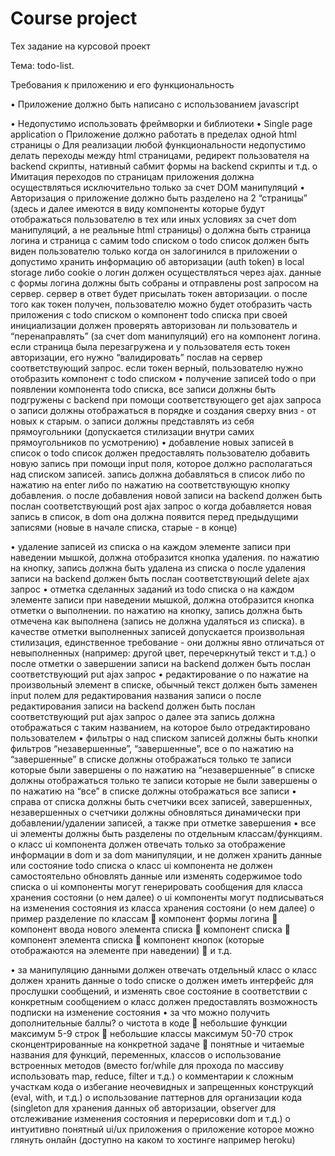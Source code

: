 # Сourse project


Тех задание на курсовой проект

Тема: todo-list.

Требования к приложению и его функциональность

•	Приложение должно быть написано с использованием javascript

•	Недопустимо использовать фреймворки и библиотеки
•	Single page application
  o	Приложение должно работать в пределах одной html страницы
  o	Для реализации любой функциональности недопустимо делать переходы между html страницами, редирект пользователя на backend скрипты, нативный сабмит формы на backend скрипты и т.д.
  o	Имитация переходов по страницам приложения должна осуществляться исключительно только за счет DOM манипуляций
•	Авторизация
  o	приложение должно быть разделено на 2 “страницы” (здесь и далее имеются в виду компоненты которые будут отображаться пользователю в тех или иных условиях за счет dom манипуляций, а не реальные html страницы)
  o	должна быть страница логина и страница с самим todo списком
  o	todo список должен быть виден пользователю только когда он залогинился в приложении
  o	допустимо хранить информацию об авторизации (auth token) в local storage либо cookie
  o	логин должен осуществляться через ajax. данные с формы логина должны быть собраны и отправлены post запросом на сервер. сервер в ответ будет присылать токен авторизации.
  o	после того как токен получен, пользователю можно будет отобразить часть приложения с todo списком
  o	компонент todo списка при своей инициализации должен проверять авторизован ли пользователь и “перенаправлять” (за счет dom манипуляций) его на компонент логина. если страница была перезагружена и у пользователя есть токен авторизации, его нужно “валидировать” послав на сервер соответствующий запрос. если токен верный, пользователю нужно отобразить компонент с todo списком
•	получение записей todo
  o	при появлении компонента todo списка, все записи должны быть подгружены с backend при помощи соответствующего get ajax запроса
  o	записи должны отображаться в порядке и создания сверху вниз - от новых к старым.
  o	записи должны представлять из себя прямоугольники (допускается стилизации внутри самих прямоугольников по усмотрению)
•	добавление новых записей в список
  o	todo список должен предоставлять пользователю добавить новую запись при помощи input поля, которое должно располагаться над списком записей. запись должна добавляться в список либо по нажатию на enter либо по нажатию на соответствующую кнопку добавления.
  o	после добавления новой записи на backend должен быть послан соответствующий post ajax запрос
  o	когда добавляется новая запись в список, в dom она должна появится перед предыдущими записями (новые в начале списка, старые - в конце)


•	удаление записей из списка
  o	на каждом элементе записи при наведении мышкой, должна отобразится кнопка удаления. по нажатию на кнопку, запись должна быть удалена из списка
  o	после удаления записи на backend должен быть послан соответствующий delete ajax запрос
•	отметка сделанных заданий из todo списка
  o	на каждом элементе записи при наведении мышкой, должна отобразится кнопка отметки о выполнении. по нажатию на кнопку, запись должна быть отмечена как выполнена (запись не должна удаляться из списка). в качестве отметки выполненных записей допускается произвольная стилизация, единственное требование - они должны явно отличаться от невыполненных (например: другой цвет, перечеркнутый текст и т.д.)
  o	после отметки о завершении записи на backend должен быть послан соответствующий put ajax запрос
•	редактирование
  o	по нажатие на произвольный элемент в списке, обычный текст должен быть заменен input полем для редактирования названия записи
  o	после редактирования записи на backend должен быть послан соответствующий put ajax запрос
  o	далее эта запись должна отображаться с таким названием, на которое было отредактировано пользователем
•	фильтры
  o	над списком записей должны быть кнопки фильтров “незавершенные”, “завершенные”, все
  o	по нажатию на “завершенные” в списке должны отображаться только те записи которые были завершены 
  o	по нажатию на “незавершенные” в списке должны отображаться только те записи которые не были завершены 
  o	по нажатию на “все” в списке должны отображаться все записи
•	справа от списка должны быть счетчики всех записей, завершенных, незавершенных
  o	счетчики должны обновляться динамически при добавлении/удалении записей, а также при отметке завершения
•	все ui элементы должны быть разделены по отдельным классам/функциям.
  o	класс ui компонента должен отвечать только за отображение информации в dom и за dom манипуляции, и не должен хранить данные или состояние todo списка
  o	класс ui компонента не должен самостоятельно обновлять данные или изменять содержимое todo списка
  o	ui компоненты могут генерировать сообщения для класса хранения состояни (о нем далее)
  o	ui компоненты могут подписываться на изменения состояния из класса хранения состояни (о нем далее)
  o	пример разделение по классам
    	компонент формы логина
    	компонент ввода нового элемента списка
    	компонент списка
    	компонент элемента списка
    	компонент кнопок (которые отображаются на элементе при наведении)
    	и т.д.

•	за манипуляцию данными должен отвечать отдельный класс
  o	класс должен хранить данные о todo списке
  o	должен иметь интерфейс для прослушки сообщений, и изменять свое состояние в соответствии с конкретным сообщением
  o	класс должен предоставлять возможность подписки на изменение состояния
•	за что можно получить дополнительные баллы?
  o	чистота в коде
    	небольшие функции максимум 5-9 строк
    	небольшие классы максимум 50-70 строк сконцентрированные на конкретной задаче
    	понятные и читаемые названия для функций, переменных, классов
  o	использование встроенных методов (вместо for/while для прохода по массиву использовать map, reduce, filter и т.д.)
  o	комментарии к сложным участкам кода
  o	избегание неочевидных и запрещенных конструкций (eval, with, и т.д.)
  o	использование паттернов для организации кода (singleton для хранения данных об авторизации, observer для отслеживание изменения состояния и перерисовки dom и т.д.)
  o	интуитивно понятный ui/ux приложения
  o	приложение которое можно глянуть онлайн (доступно на каком то хостинге например heroku)
